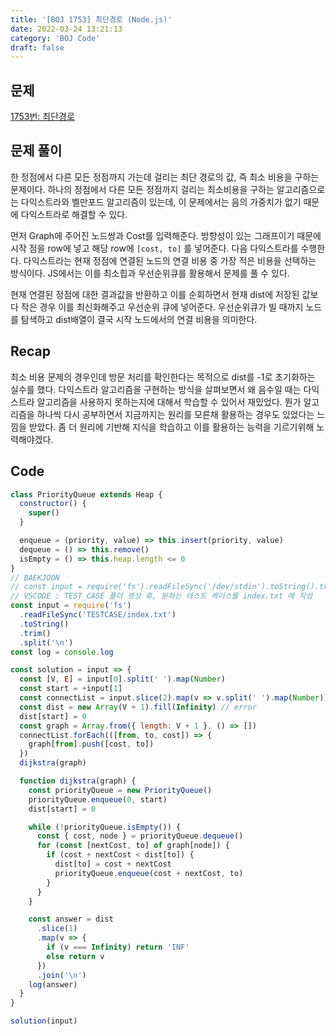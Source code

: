 ```yaml
---
title: '[BOJ 1753] 최단경로 (Node.js)'
date: 2022-03-24 13:21:13
category: 'BOJ Code'
draft: false
---
```


## 문제

[1753번: 최단경로](https://www.acmicpc.net/problem/1753)

## 문제 풀이

한 정점에서 다른 모든 정점까지 가는데 걸리는 최단 경로의 값, 즉 최소 비용을 구하는 문제이다. 하나의 정점에서 다른 모든 정점까지 걸리는 최소비용을 구하는 알고리즘으로는 다익스트라와 벨만포드 알고리즘이 있는데, 이 문제에서는 음의 가중치가 없기 때문에 다익스트라로 해결할 수 있다.

먼저 Graph에 주어진 노드쌍과 Cost를 입력해준다. 방향성이 있는 그래프이기 때문에 시작 점을 row에 넣고 해당 row에 `[cost, to]` 를 넣어준다. 다음 다익스트라를 수행한다. 다익스트라는 현재 정점에 연결된 노드의 연결 비용 중 가장 적은 비용을 선택하는 방식이다. JS에서는 이를 최소힙과 우선순위큐를 활용해서 문제를 풀 수 있다.

현재 연결된 정점에 대한 결과값을 반환하고 이를 순회하면서 현재 dist에 저장된 값보다 작은 경우 이를 최신화해주고 우선순위 큐에 넣어준다. 우선순위큐가 빌 때까지 노드를 탐색하고 dist배열이 결국 시작 노드에서의 연결 비용을 의미한다.

## Recap

최소 비용 문제의 경우인데 방문 처리를 확인한다는 목적으로 dist를 -1로 초기화하는 실수를 했다. 다익스트라 알고리즘을 구현하는 방식을 살펴보면서 왜 음수일 때는 다익스트라 알고리즘을 사용하지 못하는지에 대해서 학습할 수 있어서 재밌었다. 뭔가 알고리즘을 하나씩 다시 공부하면서 지금까지는 원리를 모른채 활용하는 경우도 있었다는 느낌을 받았다. 좀 더 원리에 기반해 지식을 학습하고 이를 활용하는 능력을 기르기위해 노력해야겠다.

## Code

```jsx
class PriorityQueue extends Heap {
  constructor() {
    super()
  }

  enqueue = (priority, value) => this.insert(priority, value)
  dequeue = () => this.remove()
  isEmpty = () => this.heap.length <= 0
}
// BAEKJOON
// const input = require('fs').readFileSync('/dev/stdin').toString().trim().split('\n');
// VSCODE : TEST_CASE 폴더 생성 후, 원하는 테스트 케이스를 index.txt 에 작성
const input = require('fs')
  .readFileSync('TESTCASE/index.txt')
  .toString()
  .trim()
  .split('\n')
const log = console.log

const solution = input => {
  const [V, E] = input[0].split(' ').map(Number)
  const start = +input[1]
  const connectList = input.slice(2).map(v => v.split(' ').map(Number))
  const dist = new Array(V + 1).fill(Infinity) // error
  dist[start] = 0
  const graph = Array.from({ length: V + 1 }, () => [])
  connectList.forEach(([from, to, cost]) => {
    graph[from].push([cost, to])
  })
  dijkstra(graph)

  function dijkstra(graph) {
    const priorityQueue = new PriorityQueue()
    priorityQueue.enqueue(0, start)
    dist[start] = 0

    while (!priorityQueue.isEmpty()) {
      const { cost, node } = priorityQueue.dequeue()
      for (const [nextCost, to] of graph[node]) {
        if (cost + nextCost < dist[to]) {
          dist[to] = cost + nextCost
          priorityQueue.enqueue(cost + nextCost, to)
        }
      }
    }

    const answer = dist
      .slice(1)
      .map(v => {
        if (v === Infinity) return 'INF'
        else return v
      })
      .join('\n')
    log(answer)
  }
}

solution(input)
```
